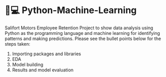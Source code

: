 # :snake::computer: Python-Machine-Learning
Salifort Motors Employee Retention Project to show data analysis using Python as the programming language and machine learning for identifying patterns and making predictions. Please see the bullet points below for the steps taken:
   1. Importing packages and libraries
   2. EDA
   3. Model building
   4. Results and model evaluation
      
